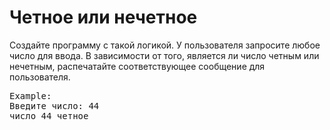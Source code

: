 <h1>Четное или нечетное</h1>

<p>Создайте программу с такой логикой. У пользователя запросите любое число для ввода. В зависимости от того, является ли число четным или нечетным, распечатайте соответствующее сообщение для пользователя. </p>

<pre>
Example:
Введите число: 44
число 44 четное
</pre>